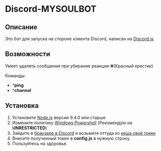 # Discord-MYSOULBOT

Описание
---
Это бот для запуска на стороне клиента Discord, написан на [Discord.js](https://discord.js.org).

Возможности
---
Умеет удалять сообщения при убирание реакции :x:(Красный крестик)

Команды:
* **^ping**
* **^channel**

Установка
---
1. Установите [Node.js](https://nodejs.org/en/) версии 9.4.0 или старше
2. Измените политику [Windows Powershell](https://technet.microsoft.com/ru-ru/library/hh847748.aspx) (Рекомендую на **UNRESTRICTED**)
3. Зайдите в [браузере в Discord](https://discordapp.com/login) и возьмите оттуда из [кеша свой токен](https://i.imgur.com/xad39bc.png)
4. Внесите полученный токен в **config.js** в нужную строку.
5. Пользуйтесь на здоровье.
